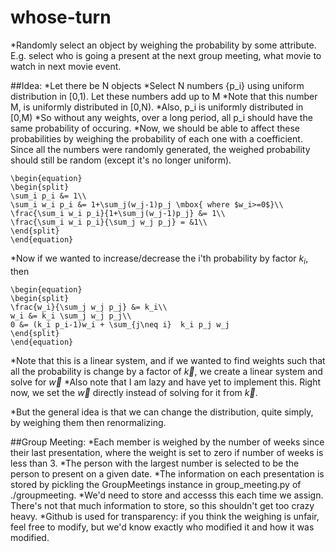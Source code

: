 # whose-turn
*Randomly select an object by weighing the probability by some attribute. 
E.g. select who is going a present at the next group meeting, what movie to watch in next movie event.

##Idea:
*Let there be N objects
*Select N numbers {p_i} using uniform distribution in [0,1). Let these numbers add up to M
*Note that this number M, is uniformly distributed in [0,N).
*Also, p_i is uniformly distributed in [0,M)
*So without any weights, over a long period, all p_i should have the same probability of occuring.
*Now, we should be able to affect these probabilities by weighing the probability of each one with a coefficient. Since all the numbers were randomly generated, the weighed probability should still be random (except it's no longer uniform).

```
\begin{equation}
\begin{split}
\sum_i p_i &= 1\\
\sum_i w_i p_i &= 1+\sum_j(w_j-1)p_j \mbox{ where $w_i>=0$}\\
\frac{\sum_i w_i p_i}{1+\sum_j(w_j-1)p_j} &= 1\\
\frac{\sum_i w_i p_i}{\sum_j w_j p_j} = &1\\
\end{split}
\end{equation}
```

*Now if we wanted to increase/decrease the i'th probability by factor $k_i$, then 

```
\begin{equation}
\begin{split}
\frac{w_i}{\sum_j w_j p_j} &= k_i\\
w_i &= k_i \sum_j w_j p_j\\
0 &= (k_i p_i-1)w_i + \sum_{j\neq i}  k_i p_j w_j
\end{split}
\end{equation}
```

*Note that this is a linear system, and if we wanted to find weights such that all the probability is change by a factor of $\vec{k}$, we create a linear system and solve for $\vec{w}$
*Also note that I am lazy and have yet to implement this. Right now, we set the $\vec{w}$ directly instead of solving for it from $\vec{k}$.

*But the general idea is that we can change the distribution, quite simply, by weighing them then renormalizing.

##Group Meeting:
*Each member is weighed by the number of weeks since their last presentation, where the weight is set to zero if number of weeks is less than 3.
*The person with the largest number is selected to be the person to present on a given date.
*The information on each presentation is stored by pickling the GroupMeetings instance in group_meeting.py of ./groupmeeting. 
*We'd need to store and accesss this each time we assign. There's not that much information to store, so this shouldn't get too crazy heavy.
*Github is used for transparency: if you think the weighing is unfair, feel free to modify, but we'd know exactly who modified it and how it was modified.



